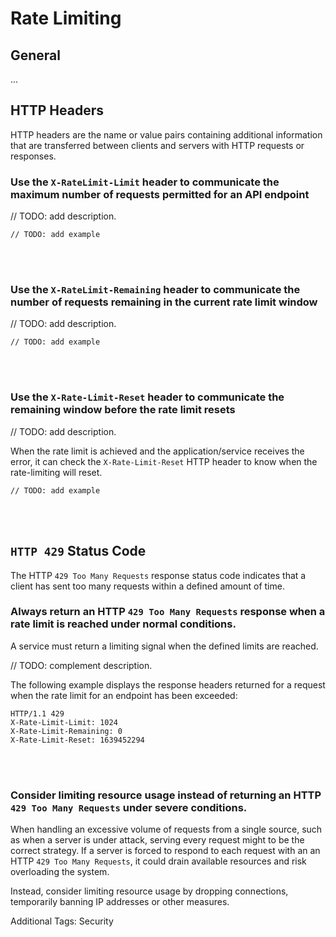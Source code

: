 # Rate Limiting


## General

...


## HTTP Headers
HTTP headers are the name or value pairs containing additional information that are transferred between clients and servers
with HTTP requests or responses.
<br>


### Use the `X-RateLimit-Limit` header to communicate the maximum number of requests permitted for an API endpoint

// TODO: add description.

```http
// TODO: add example
```

<br><br>


### Use the `X-RateLimit-Remaining` header to communicate the number of requests remaining in the current rate limit window

// TODO: add description.

```http
// TODO: add example
```

<br><br>


### Use the `X-Rate-Limit-Reset` header to communicate the remaining window before the rate limit resets

// TODO: add description.

When the rate limit is achieved and the application/service receives the error, it can check the `X-Rate-Limit-Reset` HTTP header to
know when the rate-limiting will reset.

```http
// TODO: add example
```

<br><br>


## `HTTP 429` Status Code
The HTTP `429 Too Many Requests` response status code indicates that a client has sent too many requests within a defined amount of time.
<br>


### Always return an HTTP `429 Too Many Requests` response when a rate limit is reached under normal conditions.

A service must return a limiting signal when the defined limits are reached.

// TODO: complement description.

The following example displays the response headers returned for a request when the rate limit for an endpoint has been exceeded:

```http
HTTP/1.1 429
X-Rate-Limit-Limit: 1024
X-Rate-Limit-Remaining: 0
X-Rate-Limit-Reset: 1639452294
```

<br><br>


### Consider limiting resource usage instead of returning an HTTP `429 Too Many Requests` under severe conditions.

When handling an excessive volume of requests from a single source, such as when a server is under attack, serving every request
might to be the correct strategy. If a server is forced to respond to each request with an an HTTP `429 Too Many Requests`, it
could drain available resources and risk overloading the system.

Instead, consider limiting resource usage by dropping connections, temporarily banning IP addresses or other measures.

Additional Tags: Security
<br><br>
